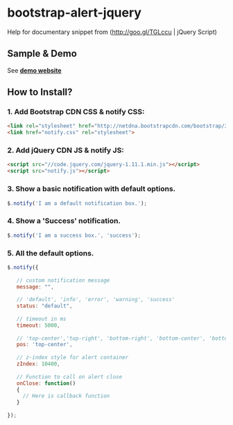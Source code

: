 # bootstrap-alert-jquery
Help for documentary snippet from (http://goo.gl/TGLccu | jQuery Script)

## Sample & Demo
See **[demo website](http://www.jqueryscript.net/demo/jQuery-Plugin-To-Create-Animated-Bootstrap-Alerts-notify/)**

## How to Install?

### 1. Add Bootstrap CDN CSS & notify CSS:
```html
<link rel="stylesheet" href="http://netdna.bootstrapcdn.com/bootstrap/3.3.1/css/bootstrap.min.css">
<link href="notify.css" rel="stylesheet">
```

### 2. Add jQuery CDN JS & notify JS:
```html
<script src="//code.jquery.com/jquery-1.11.1.min.js"></script>
<script src="notify.js"></script>
```

### 3. Show a basic notification with default options.
```javascript
$.notify('I am a default notification box.');
```

### 4. Show a 'Success' notification.
```javascript
$.notify('I am a success box.', 'success');
```

### 5. All the default options.
```javascript
$.notify({
    
   // custom notification message
   message: "",
    
   // 'default', 'info', 'error', 'warning', 'success'
   status: "default",
    
   // timeout in ms
   timeout: 5000,
    
   // 'top-center','top-right', 'bottom-right', 'bottom-center', 'bottom-left'
   pos: 'top-center',
    
   // z-index style for alert container
   zIndex: 10400,
    
   // Function to call on alert close
   onClose: function()
   {
     // Here is callback function
   }
 
});
```
